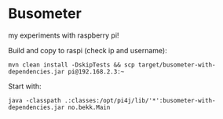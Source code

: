 Busometer
=========

my experiments with raspberry pi!


Build and copy to raspi (check ip and username):

```
mvn clean install -DskipTests && scp target/busometer-with-dependencies.jar pi@192.168.2.3:~
```

Start with:

```
java -classpath .:classes:/opt/pi4j/lib/'*':busometer-with-dependencies.jar no.bekk.Main
```
